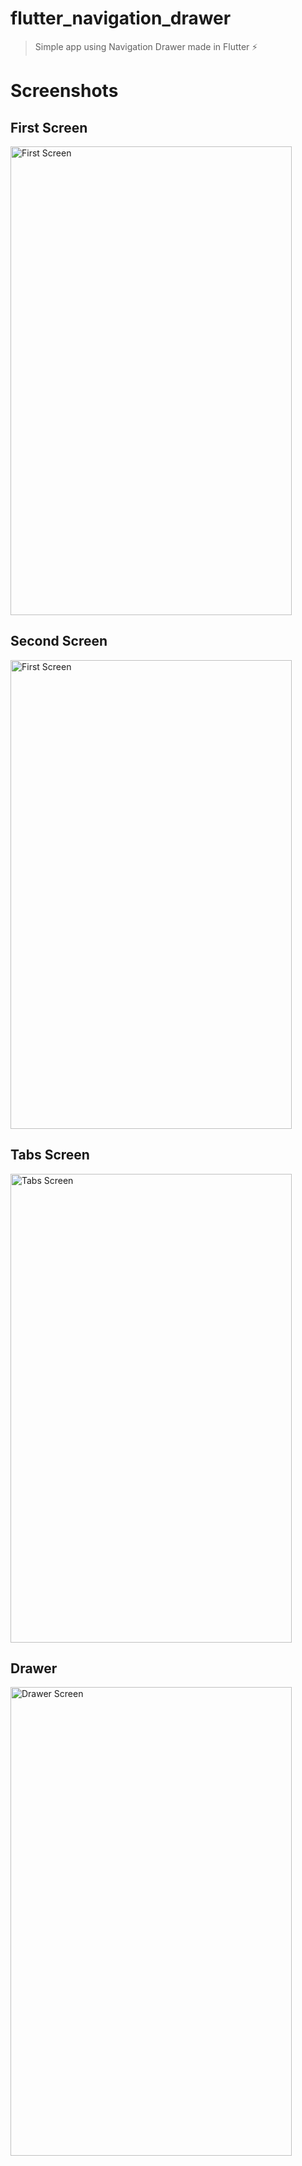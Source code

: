 # flutter_navigation_drawer

> Simple app using Navigation Drawer made in Flutter ⚡

# Screenshots

## First Screen

<img alt="First Screen" src="https://imgur.com/z0BPPJ7.png" width="450" height="750" />

## Second Screen

<img alt="First Screen" src="https://imgur.com/9IwLEzZ.png" width="450" height="750" />

## Tabs Screen

<img alt="Tabs Screen" src="https://imgur.com/1BA136X.png" width="450" height="750" />

## Drawer

<img alt="Drawer Screen" src="https://imgur.com/BDoHew9.png" width="450" height="750" />
